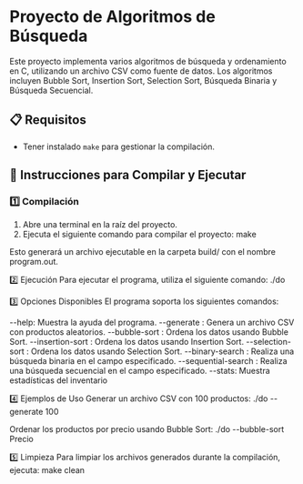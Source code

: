 # Proyecto de Algoritmos de Búsqueda

Este proyecto implementa varios algoritmos de búsqueda y ordenamiento en C, utilizando un archivo CSV como fuente de datos. Los algoritmos incluyen Bubble Sort, Insertion Sort, Selection Sort, Búsqueda Binaria y Búsqueda Secuencial.

## 📋 Requisitos
- Tener instalado `make` para gestionar la compilación.

## 🚀 Instrucciones para Compilar y Ejecutar

### 1️⃣ Compilación
1. Abre una terminal en la raíz del proyecto.
2. Ejecuta el siguiente comando para compilar el proyecto:
   make

Esto generará un archivo ejecutable en la carpeta build/ con el nombre program.out.

2️⃣ Ejecución
Para ejecutar el programa, utiliza el siguiente comando:
./do <opciones>

3️⃣ Opciones Disponibles
El programa soporta los siguientes comandos:

--help: Muestra la ayuda del programa.
--generate <cantidad>: Genera un archivo CSV con productos aleatorios.
--bubble-sort <campo>: Ordena los datos usando Bubble Sort.
--insertion-sort <campo>: Ordena los datos usando Insertion Sort.
--selection-sort <campo>: Ordena los datos usando Selection Sort.
--binary-search <campo> <valor>: Realiza una búsqueda binaria en el campo especificado.
--sequential-search <campo> <valor>: Realiza una búsqueda secuencial en el campo especificado.
--stats: Muestra estadísticas del inventario

4️⃣ Ejemplos de Uso
Generar un archivo CSV con 100 productos:
./do --generate 100

Ordenar los productos por precio usando Bubble Sort:
./do --bubble-sort Precio

5️⃣ Limpieza
Para limpiar los archivos generados durante la compilación, ejecuta:
make clean